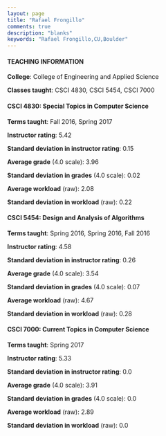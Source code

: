 ```yaml
---
layout: page
title: "Rafael Frongillo" 
comments: true
description: "blanks"
keywords: "Rafael Frongillo,CU,Boulder"
---
```

<head>
<script src="https://ajax.googleapis.com/ajax/libs/jquery/2.1.3/jquery.min.js"></script>
<script src="https://dl.dropboxusercontent.com/s/pc42nxpaw1ea4o9/highcharts.js?dl=0"></script>
<!-- <script src="../assets/js/highcharts.js"></script> -->
<style type="text/css">@font-face {
	font-family: "Bebas Neue";
	src: url(https://www.filehosting.org/file/details/544349/BebasNeue Regular.otf) format("opentype");
	}
	h1.Bebas { 
		font-family: "Bebas Neue", Verdana, Tahoma;
	}
</style>
</head>
	   
#### TEACHING INFORMATION

**College**: College of Engineering and Applied Science

**Classes taught**: CSCI 4830, CSCI 5454, CSCI 7000

#### CSCI 4830: Special Topics in Computer Science

**Terms taught**: Fall 2016, Spring 2017

**Instructor rating**: 5.42

**Standard deviation in instructor rating**: 0.15

**Average grade** (4.0 scale): 3.96

**Standard deviation in grades** (4.0 scale): 0.02

**Average workload** (raw): 2.08

**Standard deviation in workload** (raw): 0.22

#### CSCI 5454: Design and Analysis of Algorithms

**Terms taught**: Spring 2016, Spring 2016, Fall 2016

**Instructor rating**: 4.58

**Standard deviation in instructor rating**: 0.26

**Average grade** (4.0 scale): 3.54

**Standard deviation in grades** (4.0 scale): 0.07

**Average workload** (raw): 4.67

**Standard deviation in workload** (raw): 0.28

#### CSCI 7000: Current Topics in Computer Science

**Terms taught**: Spring 2017

**Instructor rating**: 5.33

**Standard deviation in instructor rating**: 0.0

**Average grade** (4.0 scale): 3.91

**Standard deviation in grades** (4.0 scale): 0.0

**Average workload** (raw): 2.89

**Standard deviation in workload** (raw): 0.0

